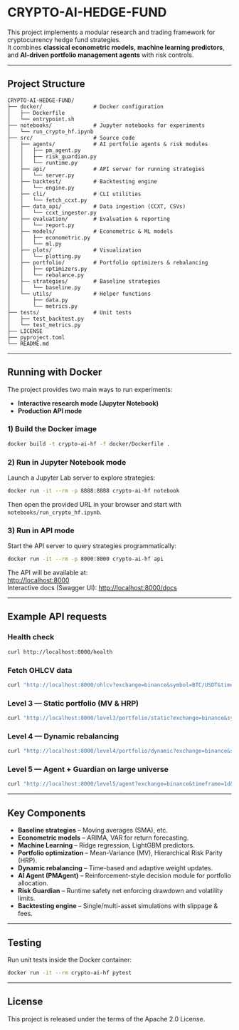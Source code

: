 # CRYPTO-AI-HEDGE-FUND

This project implements a modular research and trading framework for cryptocurrency hedge fund strategies.  
It combines **classical econometric models**, **machine learning predictors**, and **AI-driven portfolio management agents** with risk controls.

---

## Project Structure

```
CRYPTO-AI-HEDGE-FUND/
├── docker/                # Docker configuration
│   ├── Dockerfile
│   └── entrypoint.sh
├── notebooks/             # Jupyter notebooks for experiments
│   └── run_crypto_hf.ipynb
├── src/                   # Source code
│   ├── agents/            # AI portfolio agents & risk modules
│   │   ├── pm_agent.py
│   │   ├── risk_guardian.py
│   │   └── runtime.py
│   ├── api/               # API server for running strategies
│   │   └── server.py
│   ├── backtest/          # Backtesting engine
│   │   └── engine.py
│   ├── cli/               # CLI utilities
│   │   └── fetch_ccxt.py
│   ├── data_api/          # Data ingestion (CCXT, CSVs)
│   │   └── ccxt_ingestor.py
│   ├── evaluation/        # Evaluation & reporting
│   │   └── report.py
│   ├── models/            # Econometric & ML models
│   │   ├── econometric.py
│   │   └── ml.py
│   ├── plots/             # Visualization
│   │   └── plotting.py
│   ├── portfolio/         # Portfolio optimizers & rebalancing
│   │   ├── optimizers.py
│   │   └── rebalance.py
│   ├── strategies/        # Baseline strategies
│   │   └── baseline.py
│   └── utils/             # Helper functions
│       ├── data.py
│       └── metrics.py
├── tests/                 # Unit tests
│   ├── test_backtest.py
│   └── test_metrics.py
├── LICENSE
├── pyproject.toml
└── README.md
```

---

## Running with Docker

The project provides two main ways to run experiments:  
- **Interactive research mode (Jupyter Notebook)**  
- **Production API mode**

### 1) Build the Docker image

```bash
docker build -t crypto-ai-hf -f docker/Dockerfile .
```

### 2) Run in Jupyter Notebook mode

Launch a Jupyter Lab server to explore strategies:

```bash
docker run -it --rm -p 8888:8888 crypto-ai-hf notebook
```

Then open the provided URL in your browser and start with  
`notebooks/run_crypto_hf.ipynb`.

### 3) Run in API mode

Start the API server to query strategies programmatically:

```bash
docker run -it --rm -p 8000:8000 crypto-ai-hf api
```

The API will be available at:  
[http://localhost:8000](http://localhost:8000)  
Interactive docs (Swagger UI): [http://localhost:8000/docs](http://localhost:8000/docs)

---

## Example API requests

### Health check

```bash
curl http://localhost:8000/health
```

### Fetch OHLCV data

```bash
curl "http://localhost:8000/ohlcv?exchange=binance&symbol=BTC/USDT&timeframe=1d&since=2021-01-01"
```

### Level 3 — Static portfolio (MV & HRP)

```bash
curl "http://localhost:8000/level3/portfolio/static?exchange=binance&symbols=BTC/USDT,ETH/USDT,BNB/USDT,SOL/USDT,ADA/USDT&timeframe=1d"
```

### Level 4 — Dynamic rebalancing

```bash
curl "http://localhost:8000/level4/portfolio/dynamic?exchange=binance&symbols=BTC/USDT,ETH/USDT,BNB/USDT,SOL/USDT,ADA/USDT&timeframe=1d&rebalance_freq=ME"
```

### Level 5 — Agent + Guardian on large universe

```bash
curl "http://localhost:8000/level5/agent?exchange=binance&timeframe=1d&since=2021-01-01&target_n=120"
```
---

## Key Components

- **Baseline strategies** – Moving averages (SMA), etc.  
- **Econometric models** – ARIMA, VAR for return forecasting.  
- **Machine Learning** – Ridge regression, LightGBM predictors.  
- **Portfolio optimization** – Mean-Variance (MV), Hierarchical Risk Parity (HRP).  
- **Dynamic rebalancing** – Time-based and adaptive weight updates.  
- **AI Agent (PMAgent)** – Reinforcement-style decision module for portfolio allocation.  
- **Risk Guardian** – Runtime safety net enforcing drawdown and volatility limits.  
- **Backtesting engine** – Single/multi-asset simulations with slippage & fees.

---

## Testing

Run unit tests inside the Docker container:

```bash
docker run -it --rm crypto-ai-hf pytest
```

---

## License

This project is released under the terms of the Apache 2.0 License.

